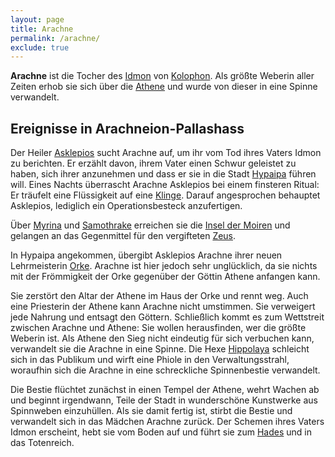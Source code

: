 ```yaml
---
layout: page
title: Arachne
permalink: /arachne/
exclude: true
---
```


**Arachne** ist die Tocher des [Idmon](/idmon/) von [Kolophon](/kolophon/). Als größte Weberin aller Zeiten erhob sie sich über die [Athene](/athene/) und wurde von dieser in eine Spinne verwandelt.

## Ereignisse in Arachneion-Pallashass

Der Heiler [Asklepios](/asklepios/) sucht Arachne auf, um ihr vom Tod ihres Vaters Idmon zu berichten. Er erzählt davon, ihrem Vater einen Schwur geleistet zu haben, sich ihrer anzunehmen und dass er sie in die Stadt [Hypaipa](/hypaipa/) führen will. Eines Nachts überrascht Arachne Asklepios bei einem finsteren Ritual: Er träufelt eine Flüssigkeit auf eine [Klinge](/hadesbrand/). Darauf angesprochen behauptet Asklepios, lediglich ein Operationsbesteck anzufertigen.

Über [Myrina](/myrina/) und [Samothrake](/samothrake/) erreichen sie die [Insel der Moiren](/insel-der-moiren/) und gelangen an das Gegenmittel für den vergifteten [Zeus](//zeus).

In Hypaipa angekommen, übergibt Asklepios Arachne ihrer neuen Lehrmeisterin [Orke](/orke/). Arachne ist hier jedoch sehr unglücklich, da sie nichts mit der Frömmigkeit der Orke gegenüber der Göttin Athene anfangen kann.

Sie zerstört den Altar der Athene im Haus der Orke und rennt weg. Auch eine Priesterin der Athene kann Arachne nicht umstimmen. Sie verweigert jede Nahrung und entsagt den Göttern. Schließlich kommt es zum Wettstreit zwischen Arachne und Athene: Sie wollen herausfinden, wer die größte Weberin ist. Als Athene den Sieg nicht eindeutig für sich verbuchen kann, verwandelt sie die Arachne in eine Spinne. Die Hexe [Hippolaya](/hippolaya/) schleicht sich in das Publikum und wirft eine Phiole in den Verwaltungsstrahl, woraufhin sich die Arachne in eine schreckliche Spinnenbestie verwandelt.

Die Bestie flüchtet zunächst in einen Tempel der Athene, wehrt Wachen ab und beginnt irgendwann, Teile der Stadt in wunderschöne Kunstwerke aus Spinnweben einzuhüllen. Als sie damit fertig ist, stirbt die Bestie und verwandelt sich in das Mädchen Arachne zurück. Der Schemen ihres Vaters Idmon erscheint, hebt sie vom Boden auf und führt sie zum [Hades](/hades/) und in das Totenreich. 
